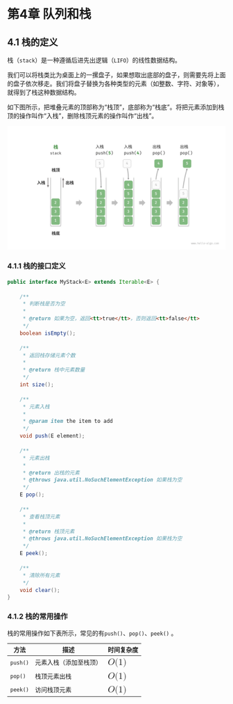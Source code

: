 # 第4章 队列和栈

## 4.1 栈的定义

栈（`stack`）是一种遵循后进先出逻辑（`LIFO`）的线性数据结构。

我们可以将栈类比为桌面上的一摞盘子，如果想取出底部的盘子，则需要先将上面的盘子依次移走。我们将盘子替换为各种类型的元素（如整数、字符、对象等），就得到了栈这种数据结构。

如下图所示，把堆叠元素的顶部称为“栈顶”，底部称为“栈底”。将把元素添加到栈顶的操作叫作“入栈”，删除栈顶元素的操作叫作“出栈”。

![stack_operations](../../src/main/resources/imsges/stack_operations.png)

### 4.1.1 栈的接口定义

```java
public interface MyStack<E> extends Iterable<E> {

    /**
     * 判断栈是否为空
     * 
     * @return 如果为空，返回<tt>true</tt>，否则返回<tt>false</tt>
     */
    boolean isEmpty();

    /**
     * 返回栈存储元素个数
     * 
     * @return 栈中元素数量
     */
    int size();

    /**
     * 元素入栈
     * 
     * @param item the item to add
     */
    void push(E element);

    /**
     * 元素出栈
     * 
     * @return 出栈的元素
     * @throws java.util.NoSuchElementException 如果栈为空
     */
    E pop();

    /**
     * 查看栈顶元素
     * 
     * @return 栈顶元素
     * @throws java.util.NoSuchElementException 如果栈为空
     */
    E peek();

    /**
     * 清除所有元素
     */
    void clear();
}
```

### 4.1.2 栈的常用操作

栈的常用操作如下表所示，常见的有`push()`、`pop()`、`peek()` 。

<table>
<thead>
<tr>
<th>方法</th>
<th>描述</th>
<th>时间复杂度</th>
</tr>
</thead>
<tbody>
<tr>
<td><code>push()</code></td>
<td>元素入栈（添加至栈顶）</td>
<td><span ><mjx-container  jax="CHTML" style="font-size: 122.9%; position: relative;"><mjx-math  aria-hidden="true"><mjx-mi class="mjx-i"><mjx-c class="mjx-c1D442 TEX-I"></mjx-c></mjx-mi><mjx-mo ><mjx-c class="mjx-c28"></mjx-c></mjx-mo><mjx-mn ><mjx-c ></mjx-c></mjx-mn><mjx-mo ><mjx-c class="mjx-c29"></mjx-c></mjx-mo></mjx-math><mjx-assistive-mml unselectable="on" display="inline"><mjx-container  jax="CHTML" style="font-size: 122.9%; position: relative;"><mjx-math  aria-hidden="true"><mjx-mi class="mjx-i"><mjx-c class="mjx-c1D442 TEX-I"></mjx-c></mjx-mi><mjx-mo ><mjx-c class="mjx-c28"></mjx-c></mjx-mo><mjx-mn ><mjx-c ></mjx-c></mjx-mn><mjx-mo ><mjx-c class="mjx-c29"></mjx-c></mjx-mo></mjx-math><mjx-assistive-mml unselectable="on" display="inline"><math xmlns="http://www.w3.org/1998/Math/MathML"><mi>O</mi><mo stretchy="false">(</mo><mn>1</mn><mo stretchy="false">)</mo></math></mjx-assistive-mml></mjx-container></mjx-assistive-mml></mjx-container></span></td>
</tr>
<tr>
<td><code>pop()</code></td>
<td>栈顶元素出栈</td>
<td><span ><mjx-container  jax="CHTML" style="font-size: 122.9%; position: relative;"><mjx-math  aria-hidden="true"><mjx-mi class="mjx-i"><mjx-c class="mjx-c1D442 TEX-I"></mjx-c></mjx-mi><mjx-mo ><mjx-c class="mjx-c28"></mjx-c></mjx-mo><mjx-mn ><mjx-c ></mjx-c></mjx-mn><mjx-mo ><mjx-c class="mjx-c29"></mjx-c></mjx-mo></mjx-math><mjx-assistive-mml unselectable="on" display="inline"><mjx-container  jax="CHTML" style="font-size: 122.9%; position: relative;"><mjx-math  aria-hidden="true"><mjx-mi class="mjx-i"><mjx-c class="mjx-c1D442 TEX-I"></mjx-c></mjx-mi><mjx-mo ><mjx-c class="mjx-c28"></mjx-c></mjx-mo><mjx-mn ><mjx-c ></mjx-c></mjx-mn><mjx-mo ><mjx-c class="mjx-c29"></mjx-c></mjx-mo></mjx-math><mjx-assistive-mml unselectable="on" display="inline"><math xmlns="http://www.w3.org/1998/Math/MathML"><mi>O</mi><mo stretchy="false">(</mo><mn>1</mn><mo stretchy="false">)</mo></math></mjx-assistive-mml></mjx-container></mjx-assistive-mml></mjx-container></span></td>
</tr>
<tr>
<td><code>peek()</code></td>
<td>访问栈顶元素</td>
<td><span ><mjx-container  jax="CHTML" style="font-size: 122.9%; position: relative;"><mjx-math  aria-hidden="true"><mjx-mi class="mjx-i"><mjx-c class="mjx-c1D442 TEX-I"></mjx-c></mjx-mi><mjx-mo ><mjx-c class="mjx-c28"></mjx-c></mjx-mo><mjx-mn ><mjx-c ></mjx-c></mjx-mn><mjx-mo ><mjx-c class="mjx-c29"></mjx-c></mjx-mo></mjx-math><mjx-assistive-mml unselectable="on" display="inline"><mjx-container  jax="CHTML" style="font-size: 122.9%; position: relative;"><mjx-math  aria-hidden="true"><mjx-mi class="mjx-i"><mjx-c class="mjx-c1D442 TEX-I"></mjx-c></mjx-mi><mjx-mo ><mjx-c class="mjx-c28"></mjx-c></mjx-mo><mjx-mn ><mjx-c ></mjx-c></mjx-mn><mjx-mo ><mjx-c class="mjx-c29"></mjx-c></mjx-mo></mjx-math><mjx-assistive-mml unselectable="on" display="inline"><math xmlns="http://www.w3.org/1998/Math/MathML"><mi>O</mi><mo stretchy="false">(</mo><mn>1</mn><mo stretchy="false">)</mo></math></mjx-assistive-mml></mjx-container></mjx-assistive-mml></mjx-container></span></td>
</tr>
</tbody>
</table>
